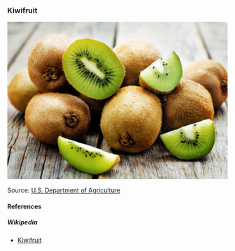 ### Kiwifruit

![Kiwi](pictures/kiwi.jpg)

Source: [U.S. Department of Agriculture](https://snaped.fns.usda.gov/seasonal-produce-guide/kiwifruit)

#### References

##### Wikipedia

* [Kiwifruit](https://en.wikipedia.org/wiki/Kiwifruit)

